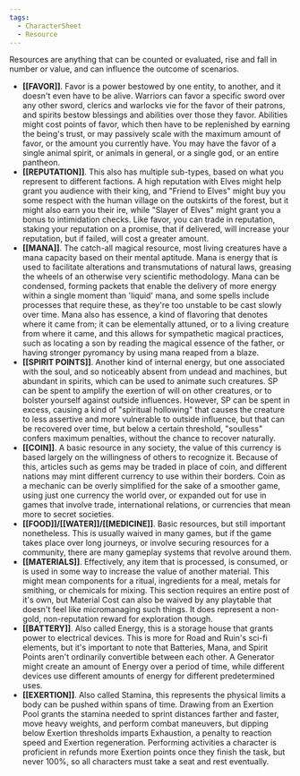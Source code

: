 ```yaml
---
tags:
  - CharacterSheet
  - Resource
---
```

Resources are anything that can be counted or evaluated, rise and fall in number or value, and can influence the outcome of scenarios.

- **[[FAVOR]]**. Favor is a power bestowed by one entity, to another, and it doesn't even have to be alive. Warriors can favor a specific sword over any other sword, clerics and warlocks vie for the favor of their patrons, and spirits bestow blessings and abilities over those they favor. Abilities might cost points of favor, which then have to be replenished by earning the being's trust, or may passively scale with the maximum amount of favor, or the amount you currently have. You may have the favor of a single animal spirit, or animals in general, or a single god, or an entire pantheon.
- **[[REPUTATION]]**. This also has multiple sub-types, based on what you represent to different factions. A high reputation with Elves might help grant you audience with their king, and "Friend to Elves" might buy you some respect with the human village on the outskirts of the forest, but it might also earn you their ire, while "Slayer of Elves" might grant you a bonus to intimidation checks. Like favor, you can trade in reputation, staking your reputation on a promise, that if delivered, will increase your reputation, but if failed, will cost a greater amount.
- **[[MANA]]**. The catch-all magical resource, most living creatures have a mana capacity based on their mental aptitude. Mana is energy that is used to facilitate alterations and transmutations of natural laws, greasing the wheels of an otherwise very scientific methodology. Mana can be condensed, forming packets that enable the delivery of more energy within a single moment than 'liquid' mana, and some spells include processes that require these, as they're too unstable to be cast slowly over time. Mana also has essence, a kind of flavoring that denotes where it came from; it can be elementally attuned, or to a living creature from where it came, and this allows for sympathetic magical practices, such as locating a son by reading the magical essence of the father, or having stronger pyromancy by using mana reaped from a blaze.
- **[[SPIRIT POINTS]]**. Another kind of internal energy, but one associated with the soul, and so noticeably absent from undead and machines, but abundant in spirits, which can be used to animate such creatures. SP can be spent to amplify the exertion of will on other creatures, or to bolster yourself against outside influences. However, SP can be spent in excess, causing a kind of "spiritual hollowing" that causes the creature to less assertive and more vulnerable to outside influence, but that can be recovered over time, but below a certain threshold, "soulless" confers maximum penalties, without the chance to recover naturally.
- **[[COIN]]**. A basic resource in any society, the value of this currency is based largely on the willingness of others to recognize it. Because of this, articles such as gems may be traded in place of coin, and different nations may mint different currency to use within their borders. Coin as a mechanic can be overly simplified for the sake of a smoother game, using just one currency the world over, or expanded out for use in games that involve trade, international relations, or currencies that mean more to secret societies.
- **[[FOOD]]/[[WATER]]/[[MEDICINE]]**. Basic resources, but still important nonetheless. This is usually waived in many games, but if the game takes place over long journeys, or involve securing resources for a community, there are many gameplay systems that revolve around them.
- **[[MATERIALS]]**. Effectively, any item that is processed, is consumed, or is used in some way to increase the value of another material. This might mean components for a ritual, ingredients for a meal, metals for smithing, or chemicals for mixing. This section requires an entire post of it's own, but Material Cost can also be waived by any playtable that doesn't feel like micromanaging such things. It does represent a non-gold, non-reputation reward for exploration though.
- **[[BATTERY]]**. Also called Energy, this is a storage house that grants power to electrical devices. This is more for Road and Ruin's sci-fi elements, but it's important to note that Batteries, Mana, and Spirit Points aren't ordinarily convertible between each other. A Generator might create an amount of Energy over a period of time, while different devices use different amounts of energy for different predetermined uses.
- **[[EXERTION]]**. Also called Stamina, this represents the physical limits a body can be pushed within spans of time. Drawing from an Exertion Pool grants the stamina needed to sprint distances farther and faster, move heavy weights, and perform combat maneuvers, but dipping below Exertion thresholds imparts Exhaustion, a penalty to reaction speed and Exertion regeneration. Performing activities a character is proficient in refunds more Exertion points once they finish the task, but never 100%, so all characters must take a seat and rest eventually.